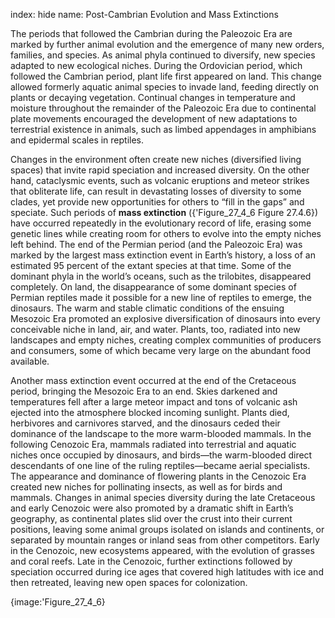 index: hide
name: Post-Cambrian Evolution and Mass Extinctions

The periods that followed the Cambrian during the Paleozoic Era are marked by further animal evolution and the emergence of many new orders, families, and species. As animal phyla continued to diversify, new species adapted to new ecological niches. During the Ordovician period, which followed the Cambrian period, plant life first appeared on land. This change allowed formerly aquatic animal species to invade land, feeding directly on plants or decaying vegetation. Continual changes in temperature and moisture throughout the remainder of the Paleozoic Era due to continental plate movements encouraged the development of new adaptations to terrestrial existence in animals, such as limbed appendages in amphibians and epidermal scales in reptiles.

Changes in the environment often create new niches (diversified living spaces) that invite rapid speciation and increased diversity. On the other hand, cataclysmic events, such as volcanic eruptions and meteor strikes that obliterate life, can result in devastating losses of diversity to some clades, yet provide new opportunities for others to “fill in the gaps” and speciate. Such periods of  **mass extinction** ({'Figure_27_4_6 Figure 27.4.6}) have occurred repeatedly in the evolutionary record of life, erasing some genetic lines while creating room for others to evolve into the empty niches left behind. The end of the Permian period (and the Paleozoic Era) was marked by the largest mass extinction event in Earth’s history, a loss of an estimated 95 percent of the extant species at that time. Some of the dominant phyla in the world’s oceans, such as the trilobites, disappeared completely. On land, the disappearance of some dominant species of Permian reptiles made it possible for a new line of reptiles to emerge, the dinosaurs. The warm and stable climatic conditions of the ensuing Mesozoic Era promoted an explosive diversification of dinosaurs into every conceivable niche in land, air, and water. Plants, too, radiated into new landscapes and empty niches, creating complex communities of producers and consumers, some of which became very large on the abundant food available.

Another mass extinction event occurred at the end of the Cretaceous period, bringing the Mesozoic Era to an end. Skies darkened and temperatures fell after a large meteor impact and tons of volcanic ash ejected into the atmosphere blocked incoming sunlight. Plants died, herbivores and carnivores starved, and the dinosaurs ceded their dominance of the landscape to the more warm-blooded mammals. In the following Cenozoic Era, mammals radiated into terrestrial and aquatic niches once occupied by dinosaurs, and birds—the warm-blooded direct descendants of one line of the ruling reptiles—became aerial specialists. The appearance and dominance of flowering plants in the Cenozoic Era created new niches for pollinating insects, as well as for birds and mammals. Changes in animal species diversity during the late Cretaceous and early Cenozoic were also promoted by a dramatic shift in Earth’s geography, as continental plates slid over the crust into their current positions, leaving some animal groups isolated on islands and continents, or separated by mountain ranges or inland seas from other competitors. Early in the Cenozoic, new ecosystems appeared, with the evolution of grasses and coral reefs. Late in the Cenozoic, further extinctions followed by speciation occurred during ice ages that covered high latitudes with ice and then retreated, leaving new open spaces for colonization.


{image:'Figure_27_4_6}
        
